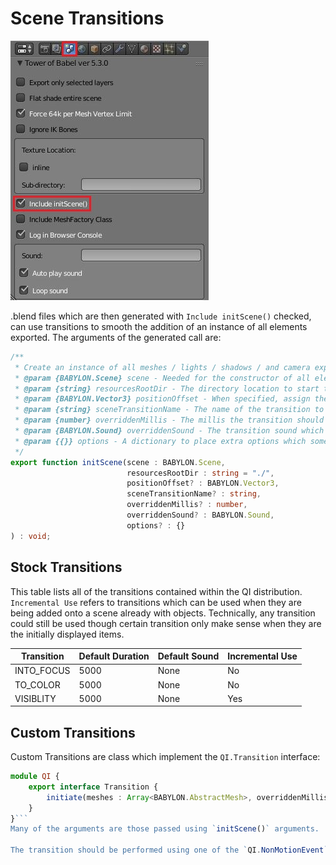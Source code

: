 # Scene Transitions #
<img src="doc-assist/exporterSettings.jpg">

.blend files which are then generated with `Include initScene()` checked, can use transitions to smooth the addition of an instance of all elements exported.  The arguments of the generated call are:
```typescript
/**
 * Create an instance of all meshes / lights / shadows / and camera exported.
 * @param {BABYLON.Scene} scene - Needed for the constructor of all elements.
 * @param {string} resourcesRootDir - The directory location to start to look for texture files. Default "./"
 * @param {BABYLON.Vector3} positionOffset - When specified, assign the position of all elements with this offset.  Meshes can still FreezeWorldMatrix.
 * @param {string} sceneTransitionName - The name of the transition to use, when desired.
 * @param {number} overriddenMillis - The millis the transition should take when the default should not be used.
 * @param {BABYLON.Sound} overriddenSound - The transition sound which should be played, when the default should not be used.
 * @param {{}} options - A dictionary to place extra options which some transitions may require.
 */
export function initScene(scene : BABYLON.Scene,
                          resourcesRootDir : string = "./",
                          positionOffset? : BABYLON.Vector3,
                          sceneTransitionName? : string,
                          overriddenMillis? : number,
                          overriddenSound? : BABYLON.Sound,
                          options? : {}
) : void;
```
## Stock Transitions ##
This table lists all of the transitions contained within the QI distribution.  `Incremental Use` refers to transitions which can be used when they are being added onto a scene already with objects.  Technically, any transition could still be used though certain transition only make sense when they are the initially displayed items.

|Transition|Default Duration|Default Sound|Incremental Use
| --- | --- | --- | ---
|INTO_FOCUS|5000|None|No
|TO_COLOR|5000|None|No
|VISIBLITY|5000|None|Yes

## Custom Transitions ##
Custom Transitions are class which implement the `QI.Transition` interface:
```typescript
module QI {
    export interface Transition {
        initiate(meshes : Array<BABYLON.AbstractMesh>, overriddenMillis : number, overriddenSound : BABYLON.Sound, options? : {}) : void;
    }
}```
Many of the arguments are those passed using `initScene()` arguments.  The `meshes` argument is passed by the generated code.  This is used by transitions which are made by adjusting each of the new meshes.

The transition should be performed using one of the `QI.NonMotionEvent` sub-classes.  These can run using privileged time option.  If the event queues of any of the meshes have events immediately added, they will not start until the transition is complete.

